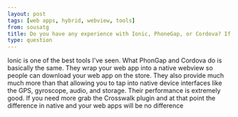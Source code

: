 ```yaml
---
layout: post
tags: [web apps, hybrid, webview, tools]
from: sousatg
title: Do you have any experience with Ionic, PhoneGap, or Cordova? If so how do they perform?
type: question
---
```

Ionic is one of the best tools I've seen. What PhonGap and Cordova do is basically the same. They wrap your web app into a native webview so people can download your web app on the store. They also provide much much more than that allowing you to tap into native device interfaces like the GPS, gyroscope, audio, and storage. Their performance is extremely good. If you need more grab the Crosswalk plugin and at that point the difference in native and your web apps will be no difference
